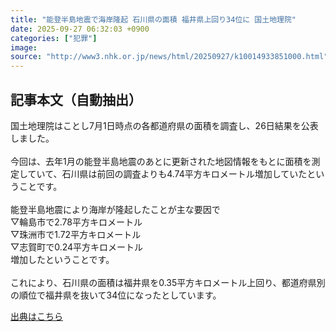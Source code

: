 ```yaml
---
title: "能登半島地震で海岸隆起 石川県の面積 福井県上回り34位に 国土地理院"
date: 2025-09-27 06:32:03 +0900
categories: ["犯罪"]
image: 
source: "http://www3.nhk.or.jp/news/html/20250927/k10014933851000.html"
---
```


## 記事本文（自動抽出）
<div><div class="body-text">
										<p>国土地理院はことし7月1日時点の各都道府県の面積を調査し、26日結果を公表しました。<br><br>今回は、去年1月の能登半島地震のあとに更新された地図情報をもとに面積を測定していて、石川県は前回の調査よりも4.74平方キロメートル増加していたということです。<br><br>能登半島地震により海岸が隆起したことが主な要因で<br>▽輪島市で2.78平方キロメートル<br>▽珠洲市で1.72平方キロメートル<br>▽志賀町で0.24平方キロメートル<br>増加したということです。<br><br>これにより、石川県の面積は福井県を0.35平方キロメートル上回り、都道府県別の順位で福井県を抜いて34位になったとしています。</p>
								</div>
							</div>

[出典はこちら](http://www3.nhk.or.jp/news/html/20250927/k10014933851000.html)
